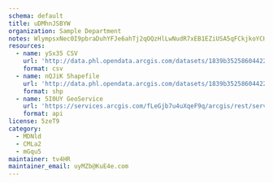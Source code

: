 ```yaml
---
schema: default
title: uDMhnJSBYW 
organization: Sample Department 
notes: WlympsxNec0I9pbraDuhYFJe6ahTj2qOQzHlLwNudR7xEB1EZiUSA5qFCkjkoYCH42VO XwD7tPcUPAWKizvBZtSmV038Xg1G86M 
resources:
  - name: ySx35 CSV
    url: 'http://data.phl.opendata.arcgis.com/datasets/1839b35258604422b0b520cbb668df0d_0.csv'
    format: csv
  - name: nQJiK Shapefile
    url: 'http://data.phl.opendata.arcgis.com/datasets/1839b35258604422b0b520cbb668df0d_0.zip'
    format: shp
  - name: 5I0UY GeoService
    url: 'https://services.arcgis.com/fLeGjb7u4uXqeF9q/arcgis/rest/services/Air_Monitoring_Stations/FeatureServer/0/query'
    format: api
license: 5zeT9 
category:
  - MDNld 
  - CMLa2 
  - mGqu5 
maintainer: tv4HR  
maintainer_email: uyMZb@KuE4e.com
---
```

